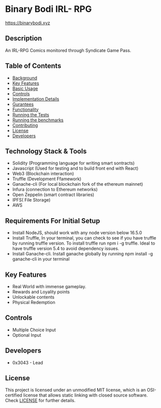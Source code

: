 # Binary Bodi IRL- RPG
 
 https://binarybodi.xyz
 
 
## Description
An IRL-RPG Comics monitored through Syndicate Game Pass. 


## Table of Contents

- [Background](#background)
- [Key Features](#feature)
- [Basic Usage](#usage)
- [Controls](#controls)
- [Implementation Details](#specs)
- [Gurantees](#gurantee)
- [Functionality](#audits)
- [Running the Tests](#test)
- [Running the benchmarks](#benchmarks)
- [Contributing](#contributing)
- [License](#license)
- [Developers](#dev)


## Technology Stack & Tools

- Solidity (Programming language for writing smart sontracts)
- Javascript (Used for testing and to build front end with React)
- Web3 (Blockchain interaction)
- Truffle (Development Ffamework)
- Ganache-cli (For local blockchain fork of the ethereum mainnet)
- Infura (connection to Ethereum networks)
- Open Zeppelin (smart contract libraries)
- IPFS( File Storage) 
- AWS 

## Requirements For Initial Setup
- Install NodeJS, should work with any node version below 16.5.0
- Install Truffle, In your terminal, you can check to see if you have truffle by running truffle version. To install truffle run npm i -g truffle. Ideal to have truffle version 5.4 to avoid dependency issues.
- Install Ganache-cli. Install ganache globally by running npm install -g ganache-cli in your terminal

## Key Features

 - Real World with immense gameplay.
 - Rewards and Loyality points
 - Unlockable contents
 - Physical Redemption
 
## Controls

 - Multiple Choice Input
 - Optional Input

## Developers

 - 0x3043 - Lead


## License

This project is licensed under an unmodified MIT license, which is an OSI-certified license that allows static linking with closed source software. Check [LICENSE](LICENSE) for further details.



